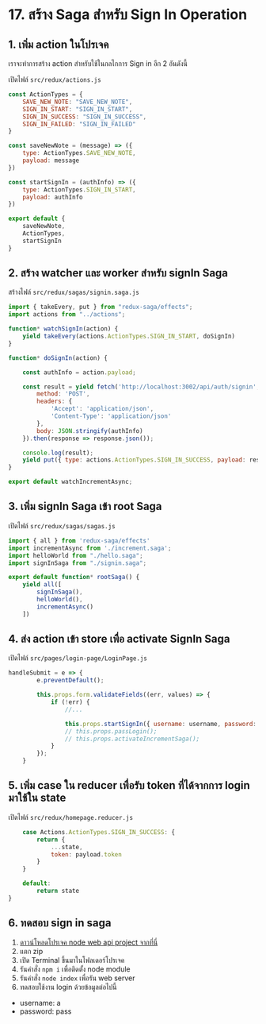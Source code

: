 # 17. สร้าง Saga สำหรับ Sign In Operation

## 1. เพิ่ม action ในโปรเจค

เราจะทำการสร้าง action สำหรับใช้ในกลไกการ Sign in อีก 2 อันดังนี้ 

เปิดไฟล์ `src/redux/actions.js`

```js
const ActionTypes = {
    SAVE_NEW_NOTE: "SAVE_NEW_NOTE",
    SIGN_IN_START: "SIGN_IN_START",
    SIGN_IN_SUCCESS: "SIGN_IN_SUCCESS",
    SIGN_IN_FAILED: "SIGN_IN_FAILED"
}

const saveNewNote = (message) => ({
    type: ActionTypes.SAVE_NEW_NOTE,
    payload: message
})

const startSignIn = (authInfo) => ({
    type: ActionTypes.SIGN_IN_START,
    payload: authInfo
})

export default {
    saveNewNote,
    ActionTypes,
    startSignIn
}

```

## 2. สร้าง watcher และ worker สำหรับ signIn Saga

สร้างไฟล์ `src/redux/sagas/signin.saga.js`

```js
import { takeEvery, put } from "redux-saga/effects";
import actions from "../actions";

function* watchSignIn(action) {
    yield takeEvery(actions.ActionTypes.SIGN_IN_START, doSignIn)
}

function* doSignIn(action) {

    const authInfo = action.payload;

    const result = yield fetch('http://localhost:3002/api/auth/signin', {
        method: 'POST',
        headers: {
            'Accept': 'application/json',
            'Content-Type': 'application/json'
        },
        body: JSON.stringify(authInfo)
    }).then(response => response.json());

    console.log(result);
    yield put({ type: actions.ActionTypes.SIGN_IN_SUCCESS, payload: result });
}

export default watchIncrementAsync; 
```

## 3. เพิ่ม signIn Saga เข้า root Saga

เปิดไฟล์ `src/redux/sagas/sagas.js`

```js
import { all } from 'redux-saga/effects'
import incrementAsync from './increment.saga';
import helloWorld from "./hello.saga";
import signInSaga from "./signin.saga";

export default function* rootSaga() {
    yield all([
        signInSaga(),
        helloWorld(),
        incrementAsync()
    ])
```

## 4. ส่ง action เข้า store เพื่อ activate SignIn Saga

เปิดไฟล์ `src/pages/login-page/LoginPage.js`

```js
handleSubmit = e => {
        e.preventDefault();

        this.props.form.validateFields((err, values) => {
            if (!err) {
                //...

                this.props.startSignIn({ username: username, password: password });
                // this.props.passLogin();
                // this.props.activateIncrementSaga();
            }
        });
    }
```

## 5. เพิ่ม case ใน reducer เพื่อรับ token ที่ได้จากการ login มาใช้ใน state

เปิดไฟล์ `src/redux/homepage.reducer.js`

```js
    case Actions.ActionTypes.SIGN_IN_SUCCESS: {
        return {
            ...state, 
            token: payload.token
        }
    }

    default:
        return state
}
```

## 6. ทดสอบ sign in saga

1. [ดาวน์โหลดโปรเจค node web api project จากที่นี่](https://www.dropbox.com/s/bglkcul22zu4rnv/web-api-branch-service.zip?dl=0)
2. แตก zip 
3. เปิด Terminal ขึ้นมาในโฟลเดอร์โปรเจค
4. รันคำสั่ง `npm i` เพื่อติดตั้ง node module
5. รันคำสั่ง `node index` เพื่อรัน web server
6. ทดสอบใช้งาน login ด้วยข้อมูลต่อไปนี้

- username: a
- password: pass